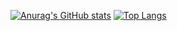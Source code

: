 
[![Anurag's GitHub stats](https://github-readme-stats.vercel.app/api?username=chenlang0311)](https://github.com/anuraghazra/github-readme-stats)
[![Top Langs](https://github-readme-stats.vercel.app/api/top-langs/?username=chenlang0311&layout=compact)](https://github.com/anuraghazra/github-readme-stats)

<!--
**chenlang0311/chenlang0311** is a ✨ _special_ ✨ repository because its `README.md` (this file) appears on your GitHub profile.

Here are some ideas to get you started:

- 🔭 I’m currently working on ...
- 🌱 I’m currently learning ...
- 👯 I’m looking to collaborate on ...
- 🤔 I’m looking for help with ...
- 💬 Ask me about ...
- 📫 How to reach me: ...
- 😄 Pronouns: ...
- ⚡ Fun fact: ...
-->
